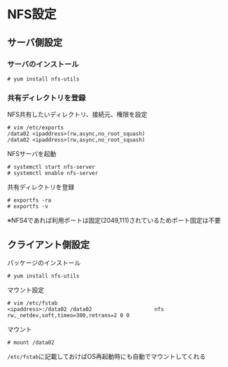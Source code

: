 # NFS設定

## サーバ側設定
### サーバのインストール

```
# yum install nfs-utils
```

### 共有ディレクトリを登録  
NFS共有したいディレクトリ、接続元、権限を設定  

```
# vim /etc/exports
/data02 <ipaddress>(rw,async,no_root_squash)
/data02 <ipaddress>(rw,async,no_root_squash)
```

NFSサーバを起動  

```
# systemctl start nfs-server
# systemctl enable nfs-server
```

共有ディレクトリを登録  

```
# exportfs -ra
# exportfs -v
```

※NFS4であれば利用ポートは固定(2049,111)されているためポート固定は不要  

## クライアント側設定
パッケージのインストール  

```
# yum install nfs-utils
```

マウント設定  

```
# vim /etc/fstab
<ipaddress>:/data02 /data02                    nfs     rw,_netdev,soft,timeo=300,retrans=2 0 0
```

マウント  

```
# mount /data02
```

`/etc/fstab`に記載しておけばOS再起動時にも自動でマウントしてくれる  
